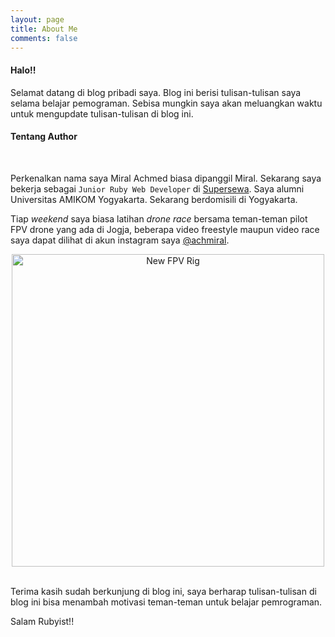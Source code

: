 ```yaml
---
layout: page
title: About Me
comments: false
---
```


#### Halo!!

Selamat datang di blog pribadi saya. Blog ini berisi tulisan-tulisan saya selama belajar pemograman. Sebisa mungkin saya akan meluangkan waktu untuk mengupdate tulisan-tulisan di blog ini.

#### Tentang Author

<center>
  <img src="{{site.url}}/assets/images/about-photo.png" class="img-circle" alt="">
</center>
<br>

Perkenalkan nama saya Miral Achmed biasa dipanggil Miral.
Sekarang saya bekerja sebagai `Junior Ruby Web Developer` di [Supersewa](https://supersewa.com). Saya alumni Universitas AMIKOM Yogyakarta. Sekarang berdomisili di Yogyakarta.

Tiap _weekend_ saya biasa latihan _drone race_ bersama teman-teman pilot FPV drone yang ada di Jogja, beberapa video freestyle maupun video race saya dapat dilihat di akun instagram saya [@achmiral](https://instagram.com/achmiral).

<center>
  <img src="{{site.url}}/assets/images/new-fpv-rig.jpg" height="500" alt="New FPV Rig">
</center>

<br>

Terima kasih sudah berkunjung di blog ini, saya berharap tulisan-tulisan di blog ini bisa menambah motivasi teman-teman untuk belajar pemrograman. 

Salam Rubyist!!